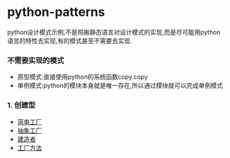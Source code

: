 # python-patterns
python设计模式示例,不是照搬静态语言对设计模式的实现,而是尽可能用python语言的特性去实现,有的模式甚至不需要去实现.

### 不需要实现的模式

+ 原型模式:直接使用python的系统函数copy.copy
+ 单例模式:python的模块本身就是唯一存在,所以通过模块就可以完成单例模式

### 1. 创建型

+ [简单工厂](simple_factory)
+ [抽象工厂](abstract_factory)
+ [建造者](builder)
+ [工厂方法](factory_method)
